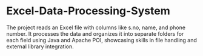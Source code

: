 # Excel-Data-Processing-System
 The project reads an Excel file with columns like s.no, name, and phone number. It processes the data and organizes it into separate folders for each field using Java and Apache POI, showcasing skills in file handling and external library integration.
